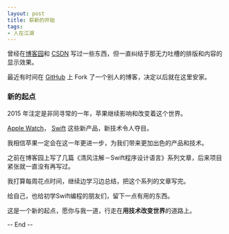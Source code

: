 ```yaml
---
layout: post
title: 崭新的开始
tags: 
- 人在江湖
---
```



曾经在[博客园](http://www.cnblogs.com)和 [CSDN](http://www.csdn.net) 写过一些东西，但一直纠结于那无力吐槽的排版和内容的显示效果。

最近有时间在 [GitHub](https://github.com) 上 Fork 了一个别人的博客，决定以后就在这里安家。

### 新的起点


2015 年注定是非同寻常的一年，苹果继续影响和改变着这个世界。

[Apple Watch](http://www.apple.com/cn/watch/)， [Swift](http://www.apple.com/cn/swift/) 这些新产品，新技术令人夺目。

我相信苹果一定会在这一年更进一步，为我们带来更加出色的产品和技术。

之前在博客园上写了几篇《清风注解－Swift程序设计语言》系列文章，后来项目紧张就一直没有再写过。

我打算每周花点时间，继续边学习边总结，把这个系列的文章写完。

给自己，也给初学Swift编程的朋友们，留下一点有用的东西。

这是一个新的起点，愿你与我一道，行走在**用技术改变世界**的道路上。

-- End --
